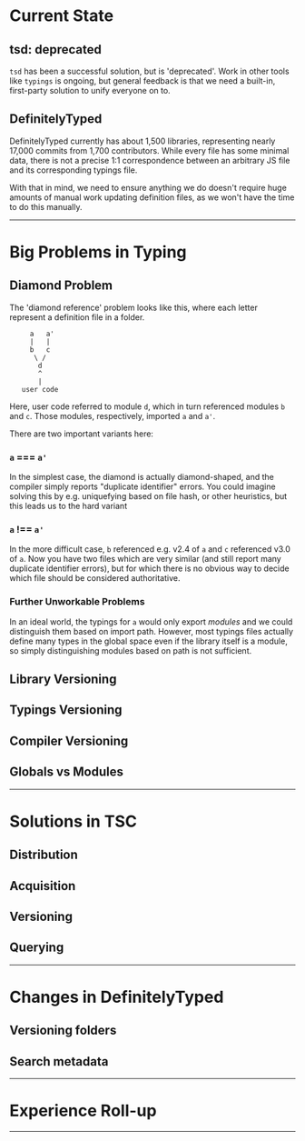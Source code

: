 # Current State

## tsd: deprecated

`tsd` has been a successful solution, but is 'deprecated'.
Work in other tools like `typings` is ongoing, but general feedback is that we need a built-in, first-party solution to unify everyone on to.

## DefinitelyTyped

DefinitelyTyped currently has about 1,500 libraries, representing nearly 17,000 commits from 1,700 contributors.
While every file has some minimal data, there is not a precise 1:1 correspondence between an arbitrary JS file
and its corresponding typings file.

With that in mind, we need to ensure anything we do doesn't require huge amounts of manual work updating definition files, as we won't have the time to do this manually.

---------------------------------------------------


# Big Problems in Typing

## Diamond Problem

The 'diamond reference' problem looks like this, where each letter represent a definition file in a folder.
```
     a   a'
     |   |
     b   c
      \ /
       d
       ^
       |
   user code
```
Here, user code referred to module `d`, which in turn referenced modules `b` and `c`.
Those modules, respectively, imported `a` and `a'`.

There are two important variants here:

### `a` === `a'`
In the simplest case, the diamond is actually diamond-shaped, and the compiler simply reports "duplicate identifier" errors.
You could imagine solving this by e.g. uniquefying based on file hash, or other heuristics, but this leads us to the hard variant

### `a` !== `a'`
In the more difficult case, `b` referenced e.g. v2.4 of `a` and `c` referenced v3.0 of `a`.
Now you have two files which are very similar (and still report many duplicate identifier errors), but for which there
is no obvious way to decide which file should be considered authoritative.

### Further Unworkable Problems
In an ideal world, the typings for `a` would only export *modules* and we could distinguish them based on import path.
However, most typings files actually define many types in the global space even if the library itself is a module, so simply distinguishing modules based on path is not sufficient.

## Library Versioning


## Typings Versioning

## Compiler Versioning

## Globals vs Modules


---------------------------------------------------




# Solutions in TSC

## Distribution

## Acquisition

## Versioning

## Querying

---------------------------------------------------


# Changes in DefinitelyTyped

## Versioning folders

## Search metadata

---------------------------------------------------


# Experience Roll-up



---------------------------------------------------

